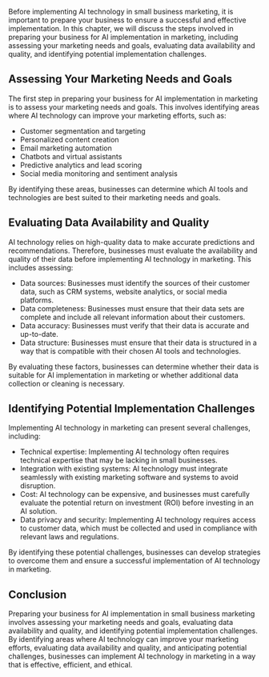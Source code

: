 
Before implementing AI technology in small business marketing, it is important to prepare your business to ensure a successful and effective implementation. In this chapter, we will discuss the steps involved in preparing your business for AI implementation in marketing, including assessing your marketing needs and goals, evaluating data availability and quality, and identifying potential implementation challenges.

Assessing Your Marketing Needs and Goals
----------------------------------------

The first step in preparing your business for AI implementation in marketing is to assess your marketing needs and goals. This involves identifying areas where AI technology can improve your marketing efforts, such as:

* Customer segmentation and targeting
* Personalized content creation
* Email marketing automation
* Chatbots and virtual assistants
* Predictive analytics and lead scoring
* Social media monitoring and sentiment analysis

By identifying these areas, businesses can determine which AI tools and technologies are best suited to their marketing needs and goals.

Evaluating Data Availability and Quality
----------------------------------------

AI technology relies on high-quality data to make accurate predictions and recommendations. Therefore, businesses must evaluate the availability and quality of their data before implementing AI technology in marketing. This includes assessing:

* Data sources: Businesses must identify the sources of their customer data, such as CRM systems, website analytics, or social media platforms.
* Data completeness: Businesses must ensure that their data sets are complete and include all relevant information about their customers.
* Data accuracy: Businesses must verify that their data is accurate and up-to-date.
* Data structure: Businesses must ensure that their data is structured in a way that is compatible with their chosen AI tools and technologies.

By evaluating these factors, businesses can determine whether their data is suitable for AI implementation in marketing or whether additional data collection or cleaning is necessary.

Identifying Potential Implementation Challenges
-----------------------------------------------

Implementing AI technology in marketing can present several challenges, including:

* Technical expertise: Implementing AI technology often requires technical expertise that may be lacking in small businesses.
* Integration with existing systems: AI technology must integrate seamlessly with existing marketing software and systems to avoid disruption.
* Cost: AI technology can be expensive, and businesses must carefully evaluate the potential return on investment (ROI) before investing in an AI solution.
* Data privacy and security: Implementing AI technology requires access to customer data, which must be collected and used in compliance with relevant laws and regulations.

By identifying these potential challenges, businesses can develop strategies to overcome them and ensure a successful implementation of AI technology in marketing.

Conclusion
----------

Preparing your business for AI implementation in small business marketing involves assessing your marketing needs and goals, evaluating data availability and quality, and identifying potential implementation challenges. By identifying areas where AI technology can improve your marketing efforts, evaluating data availability and quality, and anticipating potential challenges, businesses can implement AI technology in marketing in a way that is effective, efficient, and ethical.
